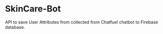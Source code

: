 # SkinCare-Bot
API to save User Attributes from collected from Chatfuel chatbot to Firebase database. 
